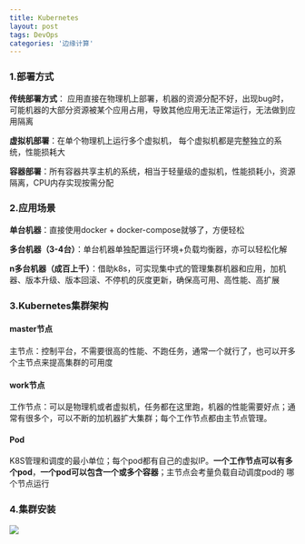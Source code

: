 ```yaml
---
title: Kubernetes
layout: post
tags: DevOps
categories: '边缘计算'
---
```


### 1.部署方式

**传统部署方式**： 应用直接在物理机上部署，机器的资源分配不好，出现bug时，可能机器的大部分资源被某个应用占用，导致其他应用无法正常运行，无法做到应用隔离

**虚拟机部署**：在单个物理机上运行多个虚拟机， 每个虚拟机都是完整独立的系统，性能损耗大

**容器部署**：所有容器共享主机的系统，相当于轻量级的虚拟机，性能损耗小，资源隔离，CPU内存实现按需分配

### 2.应用场景

**单台机器**：直接使用docker + docker-compose就够了，方便轻松

**多台机器（3-4台）**：单台机器单独配置运行环境+负载均衡器，亦可以轻松化解

**n多台机器（成百上千）**：借助k8s，可实现集中式的管理集群机器和应用，加机器、版本升级、版本回滚、不停机的灰度更新，确保高可用、高性能、高扩展

### 3.Kubernetes集群架构

#### 	master节点

​	主节点：控制平台，不需要很高的性能、不跑任务，通常一个就行了，也可以开多个主节点来提高集群的可用度

#### 	work节点

​	工作节点：可以是物理机或者虚拟机，任务都在这里跑，机器的性能需要好点；通常有很多个，可以不断的加机器扩大集群；每个工作节点都由主节点管理。

#### 	Pod

​	K8S管理和调度的最小单位；每个pod都有自己的虚拟IP。**一个工作节点可以有多个pod**，**一个pod可以包含一个或多个容器**；主节点会考量负载自动调度pod的  哪个节点运行

### 4.集群安装

![](D:\07_GitHub\GitHub_Blogs\carmanzheng.github.io\assets\images\image-20220214091811996.png)